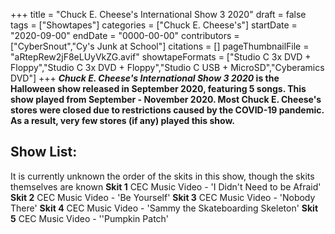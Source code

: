 +++
title = "Chuck E. Cheese's International Show 3 2020"
draft = false
tags = ["Showtapes"]
categories = ["Chuck E. Cheese's"]
startDate = "2020-09-00"
endDate = "0000-00-00"
contributors = ["CyberSnout","Cy's Junk at School"]
citations = []
pageThumbnailFile = "aRtepRew2jF8eLUyVkZG.avif"
showtapeFormats = ["Studio C 3x DVD + Floppy","Studio C 3x DVD + Floppy","Studio C USB + MicroSD","Cyberamics DVD"]
+++
***Chuck E. Cheese's International Show 3 2020* is the Halloween show released in September 2020, featuring 5 songs.
This show played from September - November 2020.
Most Chuck E. Cheese's stores were closed due to restrictions caused by the COVID-19 pandemic. As a result, very few stores (if any) played this show.**

## Show List:

It is currently unknown the order of the skits in this show, though the skits themselves are known
**Skit 1**
CEC Music Video - 'I Didn't Need to be Afraid'
**Skit 2**
CEC Music Video - 'Be Yourself'
**Skit 3**
CEC Music Video - 'Nobody There'
**Skit 4**
CEC Music Video - 'Sammy the Skateboarding Skeleton'
**Skit 5**
CEC Music Video - ''Pumpkin Patch'
